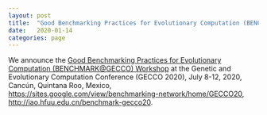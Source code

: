 ```yaml
---
layout: post
title:  "Good Benchmarking Practices for Evolutionary Computation (BENCHMARK@GECCO) Workshop"
date:   2020-01-14
categories: page
---
```


We announce the <a href="http://iao.hfuu.edu.cn/benchmark-gecco20">Good Benchmarking Practices for Evolutionary Computation (BENCHMARK@GECCO) Workshop</a> at the Genetic and Evolutionary Computation Conference (GECCO 2020), July 8-12, 2020, Cancún, Quintana Roo, Mexico, <a href="https://sites.google.com/view/benchmarking-network/home/GECCO20">https://sites.google.com/view/benchmarking-network/home/GECCO20</a>, <a href="http://iao.hfuu.edu.cn/benchmark-gecco20">http://iao.hfuu.edu.cn/benchmark-gecco20</a>.

